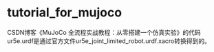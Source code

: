 # tutorial_for_mujoco
CSDN博客《MuJoCo 全流程实战教程：从零搭建一个仿真实验》的代码  
ur5e.urdf是通过官方文件ur5e_joint_limited_robot.urdf.xacro转换得到的。

